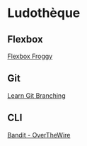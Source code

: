 # Ludothèque

## Flexbox
[Flexbox Froggy](http://flexboxfroggy.com/)

## Git
[Learn Git Branching](http://pcottle.github.io/learnGitBranching/)

## CLI
[Bandit - OverTheWire](http://overthewire.org/wargames/bandit/)